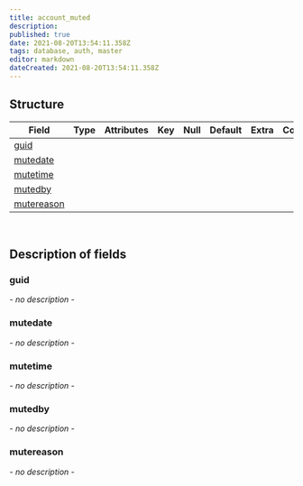 ```yaml
---
title: account_muted
description: 
published: true
date: 2021-08-20T13:54:11.358Z
tags: database, auth, master
editor: markdown
dateCreated: 2021-08-20T13:54:11.358Z
---
```


## Structure

| Field | Type | Attributes | Key | Null | Default | Extra | Comment |
|---|---|---|---|---|---|---|---|
| [guid](#guid) |  |  |  |  |  |  |  |
| [mutedate](#mutedate) |  |  |  |  |  |  |  |
| [mutetime](#mutetime) |  |  |  |  |  |  |  |
| [mutedby](#mutedby) |  |  |  |  |  |  |  |
| [mutereason](#mutereason) |  |  |  |  |  |  |  |

&nbsp;
## Description of fields

### guid
*- no description -*
&nbsp;

### mutedate
*- no description -*
&nbsp;

### mutetime
*- no description -*
&nbsp;

### mutedby
*- no description -*
&nbsp;

### mutereason
*- no description -*
&nbsp;
